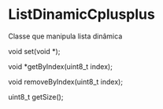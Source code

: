 # ListDinamicCplusplus

Classe que manipula lista dinâmica

void set(void *); 

void *getByIndex(uint8_t index);

void removeByIndex(uint8_t index);

uint8_t getSize();
